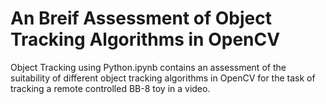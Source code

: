 # An Breif Assessment of Object Tracking Algorithms in OpenCV

Object Tracking using Python.ipynb contains an assessment of the suitability of different object tracking algorithms in OpenCV for the task of tracking a remote controlled BB-8 toy in a video.

